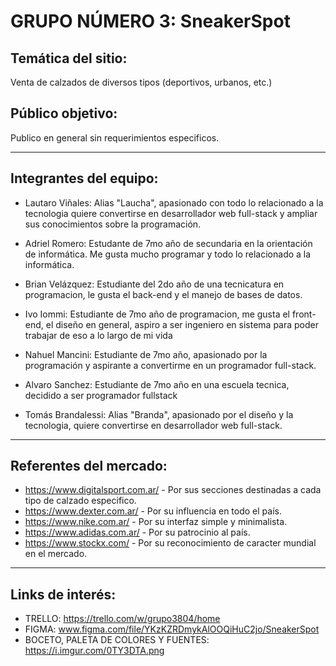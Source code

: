# GRUPO NÚMERO 3: SneakerSpot

## Temática del sitio:
Venta de calzados de diversos tipos (deportivos, urbanos, etc.)

## Público objetivo:
Publico en general sin requerimientos especificos.

***

## Integrantes del equipo:

- Lautaro Viñales: Alias "Laucha", apasionado con todo lo relacionado a la tecnologia quiere convertirse en desarrollador web full-stack y ampliar sus conocimientos sobre la programación.
  
- Adriel Romero: Estudante de 7mo año de secundaria en la orientación de informática. Me gusta mucho programar y todo lo relacionado a la informática.
  
- Brian Velázquez: Estudiante del 2do año de una tecnicatura en programacion, le gusta el back-end y el manejo de bases de datos.
  
- Ivo Iommi: Estudiante de 7mo año de programacion, me gusta el front-end, el diseño en general, aspiro a ser ingeniero en sistema para poder trabajar de eso a lo largo de mi vida
  
- Nahuel Mancini: Estudiante de 7mo año, apasionado por la programación y aspirante a convertirme en un programador full-stack.
  
- Alvaro Sanchez: Estudiante de 7mo año en una escuela tecnica, decidido a ser programador fullstack
  
- Tomás Brandalessi: Alias "Branda", apasionado por el diseño y la tecnologia, quiere convertirse en desarrollador web full-stack.

***

## Referentes del mercado:
- https://www.digitalsport.com.ar/ - Por sus secciones destinadas a cada tipo de calzado especifico.
- https://www.dexter.com.ar/ - Por su influencia en todo el país.
- https://www.nike.com.ar/ - Por su interfaz simple y minimalista.
- https://www.adidas.com.ar/ - Por su patrocinio al país.
- https://www.stockx.com/ - Por su reconocimiento de caracter mundial en el mercado.
  
***

## Links de interés:
- TRELLO: https://trello.com/w/grupo3804/home
- FIGMA: www.figma.com/file/YKzKZRDmykAlOOQiHuC2jo/SneakerSpot
- BOCETO, PALETA DE COLORES Y FUENTES: https://i.imgur.com/0TY3DTA.png
